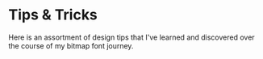 # Tips & Tricks

Here is an assortment of design tips that I've learned and discovered over the
course of my bitmap font journey.
